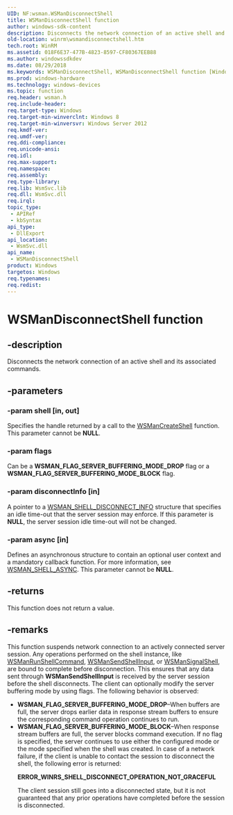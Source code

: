 ```yaml
---
UID: NF:wsman.WSManDisconnectShell
title: WSManDisconnectShell function
author: windows-sdk-content
description: Disconnects the network connection of an active shell and its associated commands.
old-location: winrm\wsmandisconnectshell.htm
tech.root: WinRM
ms.assetid: 018F6E37-477B-4823-8597-CF80367EEB88
ms.author: windowssdkdev
ms.date: 08/29/2018
ms.keywords: WSManDisconnectShell, WSManDisconnectShell function [Windows Remote Management], winrm.wsmandisconnectshell, wsman/WSManDisconnectShell
ms.prod: windows-hardware
ms.technology: windows-devices
ms.topic: function
req.header: wsman.h
req.include-header: 
req.target-type: Windows
req.target-min-winverclnt: Windows 8
req.target-min-winversvr: Windows Server 2012
req.kmdf-ver: 
req.umdf-ver: 
req.ddi-compliance: 
req.unicode-ansi: 
req.idl: 
req.max-support: 
req.namespace: 
req.assembly: 
req.type-library: 
req.lib: WsmSvc.lib
req.dll: WsmSvc.dll
req.irql: 
topic_type:
 - APIRef
 - kbSyntax
api_type:
 - DllExport
api_location:
 - WsmSvc.dll
api_name:
 - WSManDisconnectShell
product: Windows
targetos: Windows
req.typenames: 
req.redist: 
---
```


# WSManDisconnectShell function


## -description


Disconnects the network connection of an active shell and its associated commands.


## -parameters




### -param shell [in, out]

Specifies the handle returned by a call to the 
      <a href="https://msdn.microsoft.com/901c0a2d-d25f-451c-8d6c-83662f1f1061">WSManCreateShell</a> function. This parameter cannot 
      be <b>NULL</b>.


### -param flags

Can be a <b>WSMAN_FLAG_SERVER_BUFFERING_MODE_DROP</b> flag or a 
      <b>WSMAN_FLAG_SERVER_BUFFERING_MODE_BLOCK</b> flag.


### -param disconnectInfo [in]

A pointer to a 
      <a href="https://msdn.microsoft.com/CFC855E8-25C9-45A1-8D59-55AD5D4A75F3">WSMAN_SHELL_DISCONNECT_INFO</a> structure 
      that specifies an idle time-out that the server session may enforce. If this parameter is 
      <b>NULL</b>, the server session idle time-out will not be changed.


### -param async [in]

Defines an asynchronous structure to contain an optional user context and a mandatory callback function. 
      For more information, see <a href="https://msdn.microsoft.com/9391e1a8-7048-49b8-9dc4-1da25b190238">WSMAN_SHELL_ASYNC</a>. This 
      parameter cannot be <b>NULL</b>.


## -returns



This function does not return a value.




## -remarks



This function suspends network connection to an actively connected server session. Any operations performed on 
    the shell instance, like <a href="https://msdn.microsoft.com/8f5c89f8-418c-4a4d-9a52-0fc01ec636b2">WSManRunShellCommand</a>, 
    <a href="https://msdn.microsoft.com/2336671e-0f60-407f-86a2-9918bbf7f66b">WSManSendShellInput</a>, or 
    <a href="https://msdn.microsoft.com/9954097d-3e27-4f56-bf8c-3d9aba5c19b5">WSManSignalShell</a>, are bound to complete before 
    disconnection. This ensures that any data sent through 
    <b>WSManSendShellInput</b> is received by the server 
    session before the shell disconnects. The client can optionally modify the server buffering mode by using flags. 
    The following behavior is observed:

<ul>
<li>
<b>WSMAN_FLAG_SERVER_BUFFERING_MODE_DROP</b>–When buffers are full, 
       the server drops earlier data in response stream buffers to ensure the corresponding command operation 
       continues to run.

</li>
<li>
<b>WSMAN_FLAG_SERVER_BUFFERING_MODE_BLOCK</b>–When response stream 
       buffers are full, the server blocks command execution. If no flag is specified, the server continues to use 
       either the configured mode or the mode specified when the shell was created. In case of a network failure, if 
       the client is unable to contact the session to disconnect the shell, the following error is returned:

<b>ERROR_WINRS_SHELL_DISCONNECT_OPERATION_NOT_GRACEFUL</b>

The client session still goes into a disconnected state, but it is not guaranteed that any prior operations 
       have completed before the session is disconnected.

</li>
</ul>


